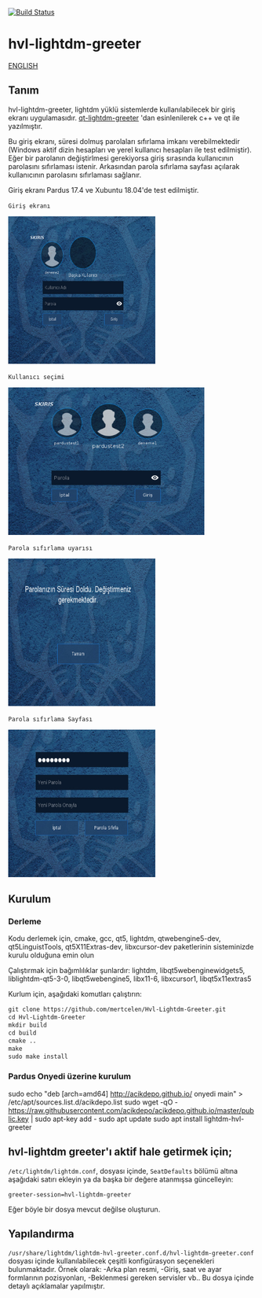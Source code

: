 [![Build Status](https://travis-ci.org/onurkepenek/Hvl-Lightdm-Greeter.svg?branch=master)](https://travis-ci.org/onurkepenek/Hvl-Lightdm-Greeter)

# hvl-lightdm-greeter 

[ENGLISH](https://github.com/aciklab/Hvl-Lightdm-Greeter/blob/master/README_EN.md)

## Tanım

hvl-lightdm-greeter, lightdm yüklü sistemlerde kullanılabilecek bir giriş ekranı uygulamasıdır.  [qt-lightdm-greeter](https://github.com/surlykke/qt-lightdm-greeter) 'dan esinlenilerek c++ ve qt ile yazılmıştır.

Bu giriş ekranı, süresi dolmuş parolaları sıfırlama imkanı verebilmektedir (Windows aktif dizin hesapları ve yerel kullanıcı hesapları ile test edilmiştir). 
Eğer bir parolanın değiştirlmesi gerekiyorsa giriş sırasında kullanıcının parolasını sıfırlaması istenir. Arkasından parola sıfırlama sayfası açılarak kullanıcının parolasını sıfırlaması sağlanır.

Giriş ekranı Pardus 17.4 ve Xubuntu 18.04'de test edilmiştir.


`Giriş ekranı`

<img src="https://github.com/aciklab/Hvl-Lightdm-Greeter/raw/master/ss/loginpage_tr.jpg" width="300" height="300">

`Kullanıcı seçimi`

<img src="https://github.com/aciklab/Hvl-Lightdm-Greeter/raw/master/ss/userspage_tr.jpg" width="400" height="300">

`Parola sıfırlama uyarısı`

<img src="https://github.com/aciklab/Hvl-Lightdm-Greeter/raw/master/ss/prompt_tr.jpg" width="300" height="300">

`Parola sıfırlama Sayfası`

<img src="https://github.com/aciklab/Hvl-Lightdm-Greeter/raw/master/ss/reset_tr.jpg" width="300" height="300">

## Kurulum

### Derleme

Kodu derlemek için, cmake, gcc, qt5, lightdm, qtwebengine5-dev, qt5LinguistTools, qt5X11Extras-dev, libxcursor-dev paketlerinin sisteminizde kurulu olduğuna emin olun

Çalıştırmak için bağımlılıklar şunlardır: lightdm, libqt5webenginewidgets5, liblightdm-qt5-3-0, libqt5webengine5, libx11-6, libxcursor1, libqt5x11extras5

Kurlum için, aşağıdaki komutları çalıştırın:

```shell
git clone https://github.com/mertcelen/Hvl-Lightdm-Greeter.git
cd Hvl-Lightdm-Greeter
mkdir build
cd build
cmake ..
make 
sudo make install
```

### Pardus Onyedi üzerine kurulum

sudo echo "deb [arch=amd64] http://acikdepo.github.io/ onyedi main" > /etc/apt/sources.list.d/acikdepo.list
sudo wget -qO - https://raw.githubusercontent.com/acikdepo/acikdepo.github.io/master/public.key | sudo apt-key add -
sudo apt update
sudo apt install lightdm-hvl-greeter

## hvl-lightdm greeter'ı aktif hale getirmek için;

 `/etc/lightdm/lightdm.conf`, dosyası içinde, `SeatDefaults` bölümü altına aşağıdaki satırı ekleyin ya da başka bir değere atanmışsa güncelleyin:

    greeter-session=hvl-lightdm-greeter

Eğer böyle bir dosya mevcut değilse oluşturun.	
	
## Yapılandırma

`/usr/share/lightdm/lightdm-hvl-greeter.conf.d/hvl-lightdm-greeter.conf` dosyası içinde kullanılabilecek çeşitli konfigürasyon seçenekleri bulunmaktadır. Örnek olarak: 
	-Arka plan resmi, 
	-Giriş, saat ve ayar formlarının pozisyonları, 
	-Beklenmesi gereken servisler vb..
Bu dosya içinde detaylı açıklamalar yapılmıştır. 
